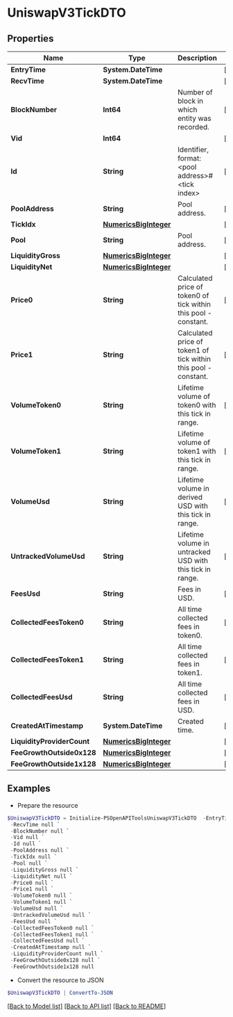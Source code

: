 # UniswapV3TickDTO
## Properties

Name | Type | Description | Notes
------------ | ------------- | ------------- | -------------
**EntryTime** | **System.DateTime** |  | [optional] 
**RecvTime** | **System.DateTime** |  | [optional] 
**BlockNumber** | **Int64** | Number of block in which entity was recorded. | [optional] 
**Vid** | **Int64** |  | [optional] 
**Id** | **String** | Identifier, format: &lt;pool address&gt;#&lt;tick index&gt; | [optional] 
**PoolAddress** | **String** | Pool address. | [optional] 
**TickIdx** | [**NumericsBigInteger**](NumericsBigInteger.md) |  | [optional] 
**Pool** | **String** | Pool address. | [optional] 
**LiquidityGross** | [**NumericsBigInteger**](NumericsBigInteger.md) |  | [optional] 
**LiquidityNet** | [**NumericsBigInteger**](NumericsBigInteger.md) |  | [optional] 
**Price0** | **String** | Calculated price of token0 of tick within this pool - constant. | [optional] 
**Price1** | **String** | Calculated price of token1 of tick within this pool - constant. | [optional] 
**VolumeToken0** | **String** | Lifetime volume of token0 with this tick in range. | [optional] 
**VolumeToken1** | **String** | Lifetime volume of token1 with this tick in range. | [optional] 
**VolumeUsd** | **String** | Lifetime volume in derived USD with this tick in range. | [optional] 
**UntrackedVolumeUsd** | **String** | Lifetime volume in untracked USD with this tick in range. | [optional] 
**FeesUsd** | **String** | Fees in USD. | [optional] 
**CollectedFeesToken0** | **String** | All time collected fees in token0. | [optional] 
**CollectedFeesToken1** | **String** | All time collected fees in token1. | [optional] 
**CollectedFeesUsd** | **String** | All time collected fees in USD. | [optional] 
**CreatedAtTimestamp** | **System.DateTime** | Created time. | [optional] 
**LiquidityProviderCount** | [**NumericsBigInteger**](NumericsBigInteger.md) |  | [optional] 
**FeeGrowthOutside0x128** | [**NumericsBigInteger**](NumericsBigInteger.md) |  | [optional] 
**FeeGrowthOutside1x128** | [**NumericsBigInteger**](NumericsBigInteger.md) |  | [optional] 

## Examples

- Prepare the resource
```powershell
$UniswapV3TickDTO = Initialize-PSOpenAPIToolsUniswapV3TickDTO  -EntryTime null `
 -RecvTime null `
 -BlockNumber null `
 -Vid null `
 -Id null `
 -PoolAddress null `
 -TickIdx null `
 -Pool null `
 -LiquidityGross null `
 -LiquidityNet null `
 -Price0 null `
 -Price1 null `
 -VolumeToken0 null `
 -VolumeToken1 null `
 -VolumeUsd null `
 -UntrackedVolumeUsd null `
 -FeesUsd null `
 -CollectedFeesToken0 null `
 -CollectedFeesToken1 null `
 -CollectedFeesUsd null `
 -CreatedAtTimestamp null `
 -LiquidityProviderCount null `
 -FeeGrowthOutside0x128 null `
 -FeeGrowthOutside1x128 null
```

- Convert the resource to JSON
```powershell
$UniswapV3TickDTO | ConvertTo-JSON
```

[[Back to Model list]](../README.md#documentation-for-models) [[Back to API list]](../README.md#documentation-for-api-endpoints) [[Back to README]](../README.md)

